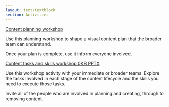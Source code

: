 ```yaml
---
layout: text/textblock
section: Activities
---
```

[Content planning workshop](/sitemap)

Use this planning workshop to shape a visual content plan that the broader team can understand.

Once your plan is complete, use it inform everyone involved.

[Content tasks and skills workshop 0KB PPTX](/sitemap)

Use this workshop activity with your immediate or broader teams. Explore the tasks involved in each stage of the content lifecycle and the skills you need to execute those tasks.

Invite all of the people who are involved in planning and creating, through to removing content.
